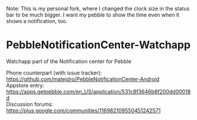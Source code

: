 Note: This is my personal fork, where I changed the clock size in the status bar to be much bigger.  I want my pebble to show the time even when it shows a notification, too.


PebbleNotificationCenter-Watchapp
=================================

Watchapp part of the Notification center for Pebble

Phone counterpart (with issue tracker): https://github.com/matejdro/PebbleNotificationCenter-Android    
Appstore entry: https://apps.getpebble.com/en_US/application/531c8f3646b8f200dd00018d    
Discussion forums: https://plus.google.com/communities/116982109550451242571    